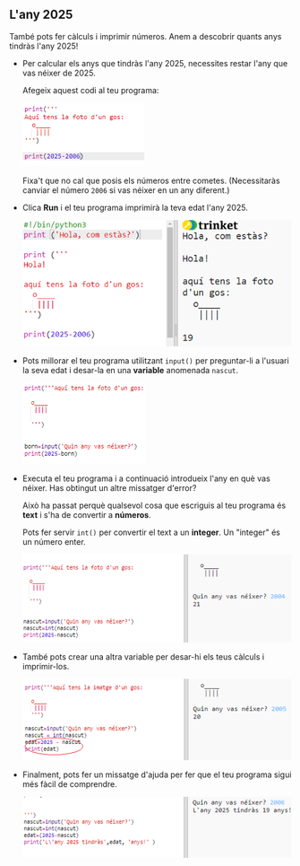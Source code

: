 ## L'any 2025

També pots fer càlculs i imprimir números. Anem a descobrir quants anys tindràs l'any 2025!

+ Per calcular els anys que tindràs l'any 2025, necessites restar l'any que vas néixer de 2025.
    
    Afegeix aquest codi al teu programa:
    
    ![captura de pantalla](images/me-calc.png)
    
    Fixa't que no cal que posis els números entre cometes. (Necessitaràs canviar el número `2006` si vas néixer en un any diferent.)

+ Clica **Run** i el teu programa imprimirà la teva edat l'any 2025.
    
    ![captura de pantalla](images/me-calc-run.png)

+ Pots millorar el teu programa utilitzant `input()` per preguntar-li a l'usuari la seva edat i desar-la en una **variable** anomenada `nascut`.
    
    ![captura de pantalla](images/me-input.png)

+ Executa el teu programa i a continuació introdueix l'any en què vas néixer. Has obtingut un altre missatger d'error?
    
    Això ha passat perquè qualsevol cosa que escriguis al teu programa és **text** i s'ha de convertir a **números**.
    
    Pots fer servir `int()` per convertir el text a un **integer**. Un "integer" és un número enter.
    
    ![captura de pantalla](images/me-input-test.png)

+ També pots crear una altra variable per desar-hi els teus càlculs i imprimir-los.
    
    ![captura de pantalla](images/me-result-variable.png)

+ Finalment, pots fer un missatge d'ajuda per fer que el teu programa sigui més fàcil de comprendre.
    
    ![captura de pantalla](images/me-message.png)